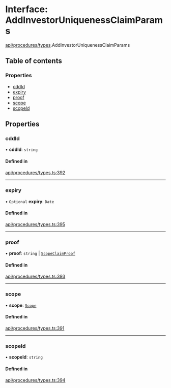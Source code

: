 # Interface: AddInvestorUniquenessClaimParams

[api/procedures/types](../wiki/api.procedures.types).AddInvestorUniquenessClaimParams

## Table of contents

### Properties

- [cddId](../wiki/api.procedures.types.AddInvestorUniquenessClaimParams#cddid)
- [expiry](../wiki/api.procedures.types.AddInvestorUniquenessClaimParams#expiry)
- [proof](../wiki/api.procedures.types.AddInvestorUniquenessClaimParams#proof)
- [scope](../wiki/api.procedures.types.AddInvestorUniquenessClaimParams#scope)
- [scopeId](../wiki/api.procedures.types.AddInvestorUniquenessClaimParams#scopeid)

## Properties

### cddId

• **cddId**: `string`

#### Defined in

[api/procedures/types.ts:392](https://github.com/PolymeshAssociation/polymesh-sdk/blob/e978aefd/src/api/procedures/types.ts#L392)

___

### expiry

• `Optional` **expiry**: `Date`

#### Defined in

[api/procedures/types.ts:395](https://github.com/PolymeshAssociation/polymesh-sdk/blob/e978aefd/src/api/procedures/types.ts#L395)

___

### proof

• **proof**: `string` \| [`ScopeClaimProof`](../wiki/api.procedures.types.ScopeClaimProof)

#### Defined in

[api/procedures/types.ts:393](https://github.com/PolymeshAssociation/polymesh-sdk/blob/e978aefd/src/api/procedures/types.ts#L393)

___

### scope

• **scope**: [`Scope`](../wiki/types.Scope)

#### Defined in

[api/procedures/types.ts:391](https://github.com/PolymeshAssociation/polymesh-sdk/blob/e978aefd/src/api/procedures/types.ts#L391)

___

### scopeId

• **scopeId**: `string`

#### Defined in

[api/procedures/types.ts:394](https://github.com/PolymeshAssociation/polymesh-sdk/blob/e978aefd/src/api/procedures/types.ts#L394)
